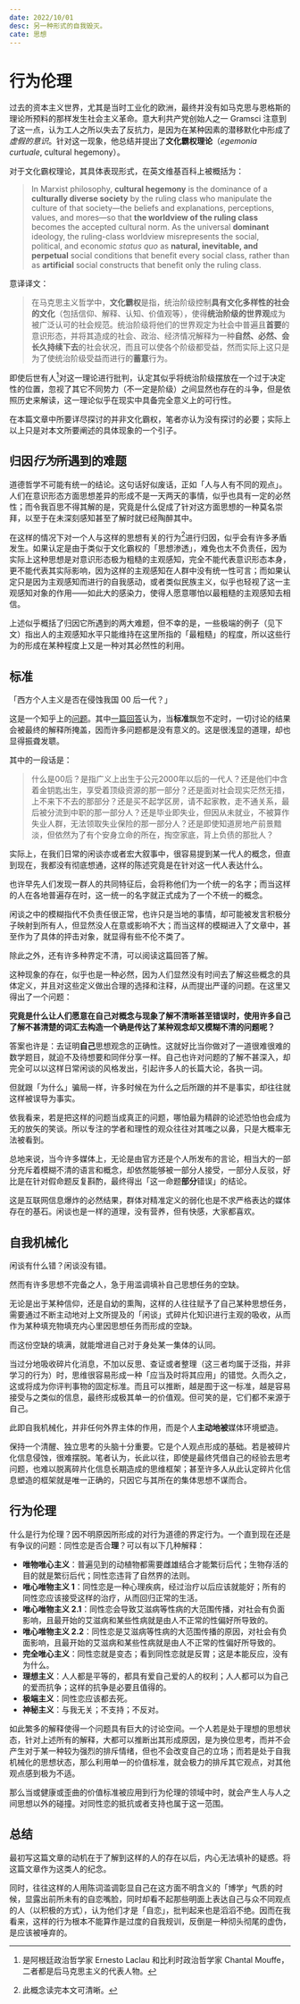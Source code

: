 ```yaml
---
date: 2022/10/01
desc: 另一种形式的自我毁灭。
cate: 思想
---
```


# 行为伦理

过去的资本主义世界，尤其是当时工业化的欧洲，最终并没有如马克思与恩格斯的理论所预料的那样发生社会主义革命。意大利共产党创始人之一 Gramsci 注意到了这一点，认为工人之所以失去了反抗力，是因为在某种因素的潜移默化中形成了*虚假的意识*。针对这一现象，他总结并提出了**文化霸权理论**（*egemonia curtuale*, cultural hegemony）。

对于文化霸权理论，其具体表现形式，在英文维基百科上被概括为：

> In Marxist philosophy, **cultural hegemony** is the dominance of a **culturally diverse society** by the ruling class who manipulate the culture of that society—the beliefs and explanations, perceptions, values, and mores—so that **the worldview of the ruling class** becomes the accepted cultural norm. As the universal **dominant** ideology, the ruling-class worldview misrepresents the social, political, and economic *status quo* as **natural, inevitable, and perpetual** social conditions that benefit every social class, rather than as **artificial** social constructs that benefit only the ruling class.

意译译文：

> 在马克思主义哲学中，**文化霸权**是指，统治阶级控制**具有文化多样性的社会的文化**（包括信仰、解释、认知、价值观等），使得**统治阶级的世界观**成为被广泛认可的社会规范。统治阶级将他们的世界观定为社会中普遍且**首要**的意识形态，并将其造成的社会、政治、经济情况解释为一种**自然、必然、会长久持续下去**的社会状况，而且可以使各个阶级都受益，然而实际上这只是为了使统治阶级受益而进行的**蓄意**行为。

即使后世有人[^1]对这一理论进行批判，认定其似乎将统治阶级摆放在一个过于决定性的位置，忽视了其它不同势力（不一定是阶级）之间显然也存在的斗争，但是依照历史来解读，这一理论似乎在现实中具备完全意义上的可行性。

在本篇文章中所要详尽探讨的并非文化霸权，笔者亦认为没有探讨的必要；实际上以上只是对本文所要阐述的具体现象的一个引子。

## 归因*行为*所遇到的难题

道德哲学不可能有统一的结论。这句话好似废话，正如「人与人有不同的观点」。人们在意识形态方面思想差异的形成不是一天两天的事情，似乎也具有一定的必然性；而令我百思不得其解的是，究竟是什么促成了针对这方面思想的一种莫名崇拜，以至于在未深刻感知甚至了解时就已经陶醉其中。

在这样的情况下对一个人与这样的思想有关的行为[^2]进行归因，似乎会有许多矛盾发生。如果认定是由于类似于文化霸权的「思想渗透」，难免也太不负责任，因为实际上这种思想是对意识形态极为粗糙的主观感知，完全不能代表意识形态本身，更不能代表其实际影响，因为这样的主观感知在人群中没有统一性可言；而如果认定只是因为主观感知而进行的自我感动，或者类似民族主义，似乎也轻视了这一主观感知对象的作用——如此大的感染力，使得人愿意哪怕以最粗糙的主观感知去相信。

上述似乎概括了归因它所遇到的两大难题，但不幸的是，一些极端的例子（见下文）指出人的主观感知水平只能维持在这里所指的「最粗糙」的程度，所以这些行为的形成在某种程度上又是一种对其必然性的利用。

## 标准

「西方个人主义是否在侵蚀我国 00 后一代？」

这是一个知乎上的[问题](https://www.zhihu.com/question/431664810)。其中[一篇回答](https://www.zhihu.com/question/431664810/answer/2558737254)认为，当**标准**飘忽不定时，一切讨论的结果会被最终的解释所掩盖，因而许多问题都是没有意义的。这是很浅显的道理，却也显得振聋发聩。

其中的一段话是：

> 什么是00后？是指广义上出生于公元2000年以后的一代人？还是他们中含着金钥匙出生，享受着顶级资源的那一部分？还是面对社会现实茫然无措，上不来下不去的那部分？还是买不起学区房，请不起家教，走不通关系，最后被分流到中职的那一部分人？还是毕业即失业，但因从未就业，不被算作失业人群，无法领取失业保险的那一部分人？还是即使知道房地产前景黯淡，但依然为了有个安身立命的所在，掏空家底，背上负债的那批人？

实际上，在我们日常的闲谈亦或者宏大叙事中，很容易提到某一代人的概念，但直到现在，我都没有彻底想通，这样的陈述究竟是在针对这一代人表达什么。

也许早先人们发现一群人的共同特征后，会将称他们为一个统一的名字；而当这样的人在各地普遍存在时，这一统一的名字就正式成为了一个不统一的概念。

闲谈之中的模糊指代不负责任很正常，也许只是当地的事情，却可能被发言积极分子映射到所有人，但显然没人在意或影响不大；而当这样的模糊进入了文章中，甚至作为了具体的抨击对象，就显得有些不伦不类了。

除此之外，还有许多种界定不清，可以阅读这篇回答了解。

这种现象的存在，似乎也是一种必然，因为人们显然没有时间去了解这些概念的具体定义，并且对这些定义做出合理的选择和注释，从而提出严谨的问题。在这里又得出了一个问题：

**究竟是什么让人们愿意在自己对概念与现象了解不清晰甚至错误时，使用许多自己了解不甚清楚的词汇去构造一个确是传达了某种观念却又模糊不清的问题呢？**

答案也许是：去证明**自己**思想观念的正确性。这就好比当你做对了一道很难很难的数学题目，就迫不及待想要和同伴分享一样。自己也许对问题的了解不甚深入，却完全可以以这样日常闲谈的风格发出，引起许多人的长篇大论，各执一词。

但就跟「为什么」骗局一样，许多时候在为什么之后所跟的并不是事实，却往往就这样被误导为事实。

依我看来，若是把这样的问题当成真正的问题，哪怕最为精辟的论述恐怕也会成为无的放矢的笑谈。所以专注的学者和理性的观众往往对其嗤之以鼻，只是大概率无法被看到。

总地来说，当今许多媒体上，无论是由官方还是个人所发布的言论，相当大的一部分充斥着模糊不清的语言和概念，却依然能够被一部分人接受，一部分人反驳，好比是在针对假命题反复斟酌，最终得出「这一命题**部分**错误」的结论。

这是互联网信息爆炸的必然结果，群体对精准定义的弱化也是不求严格表达的媒体存在的基石。闲谈也是一样的道理，没有营养，但有快感，大家都喜欢。

## 自我机械化

闲谈有什么错？闲谈没有错。

然而有许多思想不完备之人，急于用滥调填补自己思想任务的空缺。

无论是出于某种信仰，还是自幼的熏陶，这样的人往往赋予了自己某种思想任务，需要通过不断主动地对上文所提及的「闲谈」式碎片化知识进行主观的吸收，从而作为某种填充物填充内心里因思想任务而形成的空缺。

而这份空缺的填满，就能增进自己对于身处某一集体的认同。

当过分地吸收碎片化消息，不加以反思、查证或者整理（这三者均属于泛指，并非学习的行为）时，思维很容易形成一种「应当及时将其应用」的错觉。久而久之，这或将成为你评判事物的固定标准。而且可以推断，越是囿于这一标准，越是容易接受与之类似的信息，最终形成极其单一的价值观。但可笑的是，它们都不来源于自己。

此即自我机械化，并非任何外界主体的作用，而是个人**主动地被**媒体环境塑造。

保持一个清醒、独立思考的头脑十分重要。它是个人观点形成的基础。若是被碎片化信息侵蚀，很难摆脱。笔者认为，长此以往，即使是最终凭借自己的经验去思考问题，也难以脱离碎片化信息长期造成的思维框架；甚至许多人从此认定碎片化信息塑造的框架就是唯一正确的，只因它与其所在的集体思想不谋而合。

## 行为伦理

什么是行为伦理？因不明原因所形成的对行为道德的界定行为。一个直到现在还是有争议的问题：同性恋是否合**理**？可以有以下几种解释：

- **唯物唯心主义**：普遍见到的动植物都需要雌雄结合才能繁衍后代；生物存活的目的就是繁衍后代；同性恋违背了自然界的法则。
- **唯心唯物主义 1**：同性恋是一种心理疾病，经过治疗以后应该就能好；所有的同性恋应该接受这样的治疗，从而回归正常的生活。 
- **唯心唯物主义 2.1**：同性恋会导致艾滋病等性病的大范围传播，对社会有负面影响，且最开始的艾滋病和某些性病就是由人不正常的性偏好所导致的。
- **唯心唯物主义 2.2**：同性恋是艾滋病等性病的大范围传播的原因，对社会有负面影响，且最开始的艾滋病和某些性病就是由人不正常的性偏好所导致的。
- **完全唯心主义**：同性恋就是变态；看到同性恋就是反胃；这是本能反应，没有为什么。
- **理想主义**：人人都是平等的，都具有爱自己爱的人的权利；人人都可以为自己的爱而抗争；这样的抗争是必要且值得的。
- **极端主义**：同性恋应该都去死。
- **神秘主义**：与我无关；不支持；不反对。
  

如此繁多的解释使得一个问题具有巨大的讨论空间。一个人若是处于理想的思想状态，针对上述所有的解释，大都可以推断出其形成原因，是为换位思考，而并不会产生对于某一种较为强烈的排斥情绪，但也不会改变自己的立场；而若是处于自我机械化的思想状态，那么利用单一的价值标准，就会极力的排斥其它观点，对其他观点感到极为不适。

那么当或健康或歪曲的价值标准被应用到行为伦理的领域中时，就会产生人与人之间思想以外的碰撞。对同性恋的抵抗或者支持也属于这一范围。

## 总结

最初写这篇文章的动机在于了解到这样的人的存在以后，内心无法填补的疑惑。将这篇文章作为这类人的纪念。

同时，往往这样的人用陈词滥调彰显自己在这方面不明含义的「博学」气质的时候，显露出前所未有的自恋嘴脸，同时却看不起那些明面上表达自己与众不同观点的人（以积极的方式），认为他们才是「自恋」，批判起来也是滔滔不绝。因而在我看来，这样的行为根本不能算作是过度的自我规训，反倒是一种彻头彻尾的虚伪，是应该被唾弃的。

[^1]: 是阿根廷政治哲学家 Ernesto Laclau 和比利时政治哲学家 Chantal Mouffe，二者都是后马克思主义的代表人物。
[^2]: 此概念读完本文可清晰。


